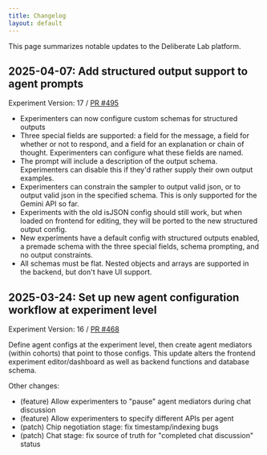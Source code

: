 ```yaml
---
title: Changelog
layout: default
---
```


This page summarizes notable updates to the Deliberate Lab platform.

## 2025-04-07: Add structured output support to agent prompts
Experiment Version: 17 / [PR #495](https://github.com/PAIR-code/deliberate-lab/pull/495)

- Experimenters can now configure custom schemas for structured outputs
- Three special fields are supported: a field for the message, a field for whether or not to respond, and a field for an explanation or chain of thought. Experimenters can configure what these fields are named.
- The prompt will include a description of the output schema. Experimenters can disable this if they'd rather supply their own output examples.
- Experimenters can constrain the sampler to output valid json, or to output valid json in the specified schema. This is only supported for the Gemini API so far.
- Experiments with the old isJSON config should still work, but when loaded on frontend for editing, they will be ported to the new structured output config.
- New experiments have a default config with structured outputs enabled, a premade schema with the three special fields, schema prompting, and no output constraints.
- All schemas must be flat. Nested objects and arrays are supported in the backend, but don't have UI support.

## 2025-03-24: Set up new agent configuration workflow at experiment level
Experiment Version: 16 /
[PR #468](https://github.com/PAIR-code/deliberate-lab/pull/468)

Define agent configs at the experiment level, then create agent mediators
(within cohorts) that point to those configs. This update alters the frontend
experiment editor/dashboard as well as backend functions and database schema.

Other changes:
- (feature) Allow experimenters to "pause" agent mediators during chat discussion
- (feature) Allow experimenters to specify different APIs per agent
- (patch) Chip negotiation stage: fix timestamp/indexing bugs
- (patch) Chat stage: fix source of truth for "completed chat discussion" status